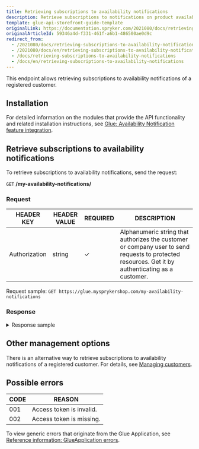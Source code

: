```yaml
---
title: Retrieving subscriptions to availability notifications
description: Retrieve subscriptions to notifications on product availability via Glue API
template: glue-api-storefront-guide-template
originalLink: https://documentation.spryker.com/2021080/docs/retrieving-subscriptions-to-availability-notifications
originalArticleId: 59346a4d-f331-461f-a6b1-486500ae0d9c
redirect_from:
  - /2021080/docs/retrieving-subscriptions-to-availability-notifications
  - /2021080/docs/en/retrieving-subscriptions-to-availability-notifications
  - /docs/retrieving-subscriptions-to-availability-notifications
  - /docs/en/retrieving-subscriptions-to-availability-notifications
---
```


This endpoint allows retrieving subscriptions to availability notifications of a registered customer.

## Installation

For detailed information on the modules that provide the API functionality and related installation instructions, see [Glue: Availability Notification feature integration](/docs/scos/dev/feature-integration-guides/{{page.version}}/glue-api/glue-api-availability-notification-feature-integration.html).

## Retrieve subscriptions to availability notifications

To retrieve subscriptions to availability notifications, send the request:

`GET` **/my-availability-notifications/**

### Request

| HEADER KEY | HEADER VALUE | REQUIRED | DESCRIPTION |
|-|-|-|-|
| Authorization | string | &check; | Alphanumeric string that authorizes the customer or company user to send requests to protected resources. Get it by authenticating as a customer. |

Request sample: `GET https://glue.mysprykershop.com/my-availability-notifications`

### Response

<details><summary markdown='span'>Response sample</summary>

```json
Response

{
    "data": [
        {
            "type": "availability-notifications",
            "id": "05f2004950e01a056537384a405ec9a0",
            "attributes": {
                "localeName": "en_US",
                "email": "sonia@spryker.com",
                "sku": "213_123"
            },
            "links": {
                "self": "https://glue.69.demo-spryker.com:80/availability-notifications/05f2004950e01a056537384a405ec9a0"
            }
        },
        {
            "type": "availability-notifications",
            "id": "0fdc733c5d91ef9645e5a9b7114b37d8",
            "attributes": {
                "localeName": "en_US",
                "email": "sonia@spryker.com",
                "sku": "190_25111746"
            },
            "links": {
                "self": "https://glue.69.demo-spryker.com:80/availability-notifications/0fdc733c5d91ef9645e5a9b7114b37d8"
            }
        }
    ],
    "links": []
}

```

</details>

## Other management options

There is an alternative way to retrieve subscriptions to availability notifications of a registered customer. For details, see [Managing customers](/docs/scos/dev/glue-api-guides/{{page.version}}/managing-customers/managing-customers.html#create-a-customer).

## Possible errors

| CODE | REASON |
|-|-|
| 001 | Access token is invalid. |
| 002 | Access token is missing. |

To view generic errors that originate from the Glue Application, see [Reference information: GlueApplication errors](/docs/scos/dev/glue-api-guides/{{page.version}}/reference-information-glueapplication-errors.html).
